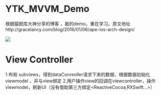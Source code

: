 # YTK_MVVM_Demo
根据猿题库大神分享的博客 ，敲的demo，重在学习。原文地址http://gracelancy.com/blog/2016/01/06/ape-ios-arch-design/

<img src = "http://gracelancy.com/assets/post/arch0.png"/>

# View Controller
 1.布局 subviews，得到dataConreoller请求下来的数据，根据数据初始化viewmodel ，并与view绑定
 2.用户操作view的回调在viewcontroller，操作viewmodel，刷新UI（没有借助第三方绑定<ReactiveCocoa,RXSwift...>）
 
# 
